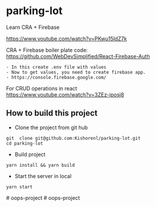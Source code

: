 # parking-lot
Learn CRA + Firebase

https://www.youtube.com/watch?v=PKwu15ldZ7k

CRA + Firebase boiler plate code:
https://github.com/WebDevSimplified/React-Firebase-Auth

	- In this create .env file with values
	- Now to get values, you need to create firebase app.
	- https://console.firebase.google.com/

For CRUD operations in react  
https://www.youtube.com/watch?v=3ZEz-iposj8


## How to build this project

-  Clone the project from git hub

```
git  clone git@github.com:Kishorenl/parking-lot.git
cd parking-lot
```

-  Build project 
```
yarn install && yarn build
```
- Start the server in local
```
yarn start
```

#   o o p s - p r o j e c t  
 #   o o p s - p r o j e c t  
 
